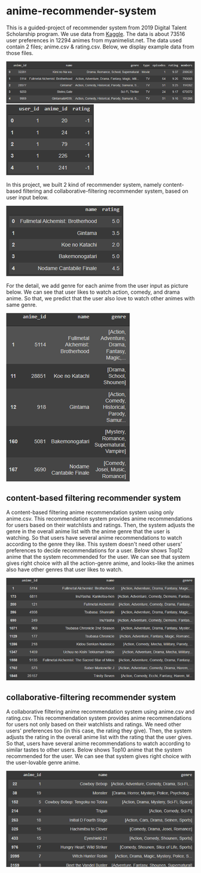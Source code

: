 # anime-recommender-system

This is a guided-project of recommender system from 2019 Digital Talent Scholarship program. We use data from [Kaggle]( https://www.kaggle.com/datasets/CooperUnion/anime-recommendations-database?datasetId=571). The data is about 73516 user preferences in 12294 animes from myanimelist.net. The data used contain 2 files; anime.csv & rating.csv. Below, we display example data from those files. 

![anime.csv](documentation/anime_data.png)
![rate.csv](documentation/rate_data.png)

In this project, we built 2 kind of recommender system, namely content-based filtering and collaborative-filtering recommender system, based on user input below.

![userinput](documentation/user_input_1.png)

For the detail, we add genre for each anime from the user input as picture below. We can see that user likes to watch action, comedy, and drama anime. So that, we predict that the user also love to watch other animes with same genre.

![userinput22](documentation/user_input_2.png)

## content-based filtering recommender system

A content-based filtering anime recommendation system using only anime.csv. This recommendation system provides anime recommendations for users based on their watchlists and ratings. Then, the system adjusts the genre in the overall anime list with the anime genre that the user is watching. So that users have several anime recommendations to watch according to the genre they like. This system doesn't need other users' preferences to decide recommendations for a user. Below shows Top12 anime that the system recommended for the user. We can see that system gives right choice with all the action-genre anime, and looks-like the animes also have other genres that user likes to watch.

![result1](documentation/anime_recommendation_content_based.png)

## collaborative-filtering recommender system

A collaborative filtering anime recommendation system using anime.csv and rating.csv. This recommendation system provides anime recommendations for users not only based on their watchlists and ratings. We need other users' preferences too (in this case, the rating they give). Then, the system adjusts the rating in the overall anime list with the rating that the user gives. So that, users have several anime recommendations to watch according to similar tastes to other users. Below shows Top10 anime that the system recommended for the user. We can see that system gives right choice with the user-lovable genre anime. 

![result2](documentation/anime_recommendation_collaborative.png)

